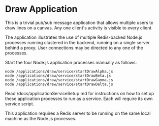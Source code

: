 Draw Application
================

This is a trivial pub/sub message application that allows multiple users to
draw lines on a canvas. Any one client's activity is visible to every client.

The application illustrates the use of multiple Redis-backed Node.js processes
running clustered in the backend, running on a single server behind a proxy.
User connections may be directed to any one of the processes.

Start the four Node.js application processes manually as follows:

    node /applications/draw/service/startDrawAlpha.js
    node /applications/draw/service/startDrawBeta.js
    node /applications/draw/service/startDrawGamma.js
    node /applications/draw/service/startDrawDelta.js

Read /docs/applicationServiceSetup.md for instructions on how to set up these
application processes to run as a service. Each will require its own service
script.

This application requires a Redis server to be running on the same local
machine as the Node.js processes.
